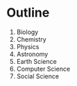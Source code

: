 # Outline 
1. Biology
2. Chemistry
3. Physics
4. Astronomy
5. Earth Science
6. Computer Science
7. Social Science
